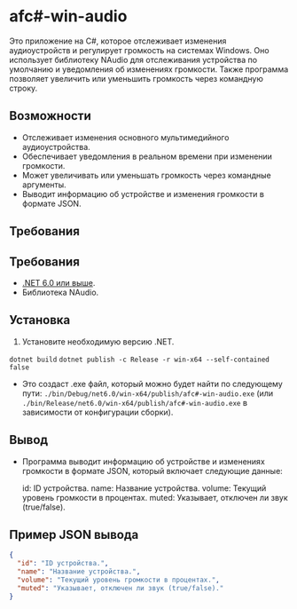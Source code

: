 # afc#-win-audio

Это приложение на C#, которое отслеживает изменения аудиоустройств и регулирует громкость на системах Windows. Оно использует библиотеку NAudio для отслеживания устройства по умолчанию и уведомления об изменениях громкости. Также программа позволяет увеличить или уменьшить громкость через командную строку.

## Возможности

- Отслеживает изменения основного мультимедийного аудиоустройства.
- Обеспечивает уведомления в реальном времени при изменении громкости.
- Может увеличивать или уменьшать громкость через командные аргументы.
- Выводит информацию об устройстве и изменения громкости в формате JSON.

## Требования

## Требования

- [.NET 6.0 или выше](https://dotnet.microsoft.com/download/dotnet/6.0).
- Библиотека NAudio.

## Установка

1. Установите необходимую версию .NET.

  `dotnet build`
  `dotnet publish -c Release -r win-x64 --self-contained false`


- Это создаст .exe файл, который можно будет найти по следующему пути: `./bin/Debug/net6.0/win-x64/publish/afc#-win-audio.exe` (или `./bin/Release/net6.0/win-x64/publish/afc#-win-audio.exe` в зависимости от конфигурации сборки).

## Вывод

- Программа выводит информацию об устройстве и изменениях громкости в формате JSON, который включает следующие данные:

  id: ID устройства.
  name: Название устройства.
  volume: Текущий уровень громкости в процентах.
  muted: Указывает, отключен ли звук (true/false).

## Пример JSON вывода

```json
{
  "id": "ID устройства.",
  "name": "Название устройства.",
  "volume": "Текущий уровень громкости в процентах.",
  "muted": "Указывает, отключен ли звук (true/false)."
}
```